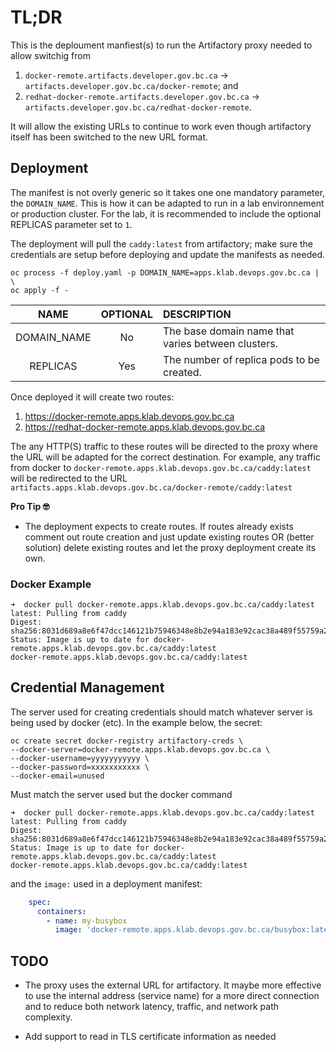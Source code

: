 # TL;DR

This is the deploument manfiest(s) to run the Artifactory proxy needed to allow switchig from

1. `docker-remote.artifacts.developer.gov.bc.ca` -> `artifacts.developer.gov.bc.ca/docker-remote`; and
2. `redhat-docker-remote.artifacts.developer.gov.bc.ca` -> `artifacts.developer.gov.bc.ca/redhat-docker-remote`.

It will allow the existing URLs to continue to work even though artifactory itself has been switched to the new URL format.

## Deployment

The manifest is not overly generic so it takes one one mandatory parameter, the `DOMAIN_NAME`. This is how it can be adapted to run in a lab environnement or production cluster. For the lab, it is recommended to include the optional REPLICAS parameter set to `1`.

The deployment will pull the `caddy:latest` from artifactory; make sure the credentials are setup before deploying and update the manifests as needed.

```console
oc process -f deploy.yaml -p DOMAIN_NAME=apps.klab.devops.gov.bc.ca | \
oc apply -f -
```

| NAME          | OPTIONAL | DESCRIPTION | 
| :-----------: | :------: | :---------- |
| DOMAIN_NAME   | No       | The base domain name that varies between clusters. |
| REPLICAS      | Yes      | The number of replica pods to be created. |

Once deployed it will create two routes:

1. https://docker-remote.apps.klab.devops.gov.bc.ca
2. https://redhat-docker-remote.apps.klab.devops.gov.bc.ca

The any HTTP(S) traffic to these routes will be directed to the proxy where the URL will be adapted for the correct destination. For example, any traffic from docker to `docker-remote.apps.klab.devops.gov.bc.ca/caddy:latest` will be redirected to the URL `artifacts.apps.klab.devops.gov.bc.ca/docker-remote/caddy:latest`

**Pro Tip 🤓**

- The deployment expects to create routes. If routes already exists comment out route creation and just update existing routes OR (better solution) delete existing routes and let the proxy deployment create its own.

### Docker Example

```console
➜  docker pull docker-remote.apps.klab.devops.gov.bc.ca/caddy:latest
latest: Pulling from caddy
Digest: sha256:8031d689a8e6f47dcc146121b75946348e8b2e94a183e92cac38a489f55759a2
Status: Image is up to date for docker-remote.apps.klab.devops.gov.bc.ca/caddy:latest
docker-remote.apps.klab.devops.gov.bc.ca/caddy:latest
```

## Credential Management

The server used for creating credentials should match whatever server is being used by docker (etc). In the example below, the secret:

```console
oc create secret docker-registry artifactory-creds \
--docker-server=docker-remote.apps.klab.devops.gov.bc.ca \
--docker-username=yyyyyyyyyyy \
--docker-password=xxxxxxxxxxx \
--docker-email=unused
```

Must match the server used but the docker command

```console
➜  docker pull docker-remote.apps.klab.devops.gov.bc.ca/caddy:latest
latest: Pulling from caddy
Digest: sha256:8031d689a8e6f47dcc146121b75946348e8b2e94a183e92cac38a489f55759a2
Status: Image is up to date for docker-remote.apps.klab.devops.gov.bc.ca/caddy:latest
docker-remote.apps.klab.devops.gov.bc.ca/caddy:latest
```

and the `image:` used in a deployment manifest:

```yaml
    spec:
      containers:
        - name: my-busybox
          image: 'docker-remote.apps.klab.devops.gov.bc.ca/busybox:latest'
```

## TODO

- The proxy uses the external URL for artifactory. It maybe more effective to use the internal address (service name) for a more direct connection and to reduce both network latency, traffic, and network path complexity.

- Add support to read in TLS certificate information as needed
